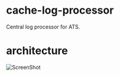 cache-log-processor
===================

Central log processor for ATS.

architecture
===================

![ScreenShot](doc/architecture.jpg)